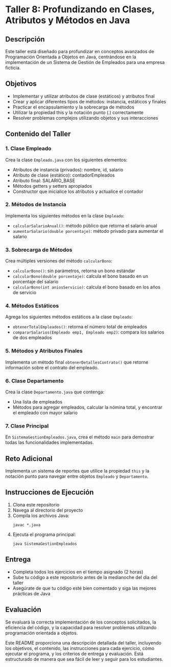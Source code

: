 # Taller 8: Profundizando en Clases, Atributos y Métodos en Java

## Descripción
Este taller está diseñado para profundizar en conceptos avanzados de Programación Orientada a Objetos en Java, centrándose en la implementación de un Sistema de Gestión de Empleados para una empresa ficticia.

## Objetivos
- Implementar y utilizar atributos de clase (estáticos) y atributos final
- Crear y aplicar diferentes tipos de métodos: instancia, estáticos y finales
- Practicar el encapsulamiento y la sobrecarga de métodos
- Utilizar la propiedad this y la notación punto (.) correctamente
- Resolver problemas complejos utilizando objetos y sus interacciones

## Contenido del Taller

### 1. Clase Empleado
Crea la clase `Empleado.java` con los siguientes elementos:
- Atributos de instancia (privados): nombre, id, salario
- Atributo de clase (estático): contadorEmpleados
- Atributo final: SALARIO_BASE
- Métodos getters y setters apropiados
- Constructor que inicialice los atributos y actualice el contador

### 2. Métodos de Instancia
Implementa los siguientes métodos en la clase `Empleado`:
- `calcularSalarioAnual()`: método público que retorna el salario anual
- `aumentarSalario(double porcentaje)`: método privado para aumentar el salario

### 3. Sobrecarga de Métodos
Crea múltiples versiones del método `calcularBono`:
- `calcularBono()`: sin parámetros, retorna un bono estándar
- `calcularBono(double porcentaje)`: calcula el bono basado en un porcentaje del salario
- `calcularBono(int aniosServicio)`: calcula el bono basado en los años de servicio

### 4. Métodos Estáticos
Agrega los siguientes métodos estáticos a la clase `Empleado`:
- `obtenerTotalEmpleados()`: retorna el número total de empleados
- `compararSalarios(Empleado emp1, Empleado emp2)`: compara los salarios de dos empleados

### 5. Métodos y Atributos Finales
Implementa un método final `obtenerDetallesContrato()` que retorne información sobre el contrato del empleado.

### 6. Clase Departamento
Crea la clase `Departamento.java` que contenga:
- Una lista de empleados
- Métodos para agregar empleados, calcular la nómina total, y encontrar el empleado con mayor salario

### 7. Clase Principal
En `SistemaGestionEmpleados.java`, crea el método `main` para demostrar todas las funcionalidades implementadas.

## Reto Adicional
Implementa un sistema de reportes que utilice la propiedad `this` y la notación punto para navegar entre objetos `Empleado` y `Departamento`.

## Instrucciones de Ejecución
1. Clona este repositorio
2. Navega al directorio del proyecto
3. Compila los archivos Java:
   ```
   javac *.java
   ```
4. Ejecuta el programa principal:
   ```
   java SistemaGestionEmpleados
   ```

## Entrega
- Completa todos los ejercicios en el tiempo asignado (2 horas)
- Sube tu código a este repositorio antes de la medianoche del día del taller
- Asegúrate de que tu código esté bien comentado y siga las mejores prácticas de Java

## Evaluación
Se evaluará la correcta implementación de los conceptos solicitados, la eficiencia del código, y la capacidad para resolver problemas utilizando programación orientada a objetos.



Este README proporciona una descripción detallada del taller, incluyendo los objetivos, el contenido, las instrucciones para cada ejercicio, cómo ejecutar el programa, y los criterios de entrega y evaluación. Está estructurado de manera que sea fácil de leer y seguir para los estudiantes.
